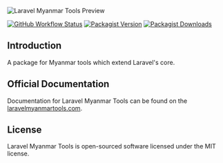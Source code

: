 ![Laravel Myanmar Tools Preview](https://repository-images.githubusercontent.com/456939111/b87f140f-f733-4f22-94bb-33dc10fef5f1)

[![GitHub Workflow Status](https://img.shields.io/github/actions/workflow/status/PyaeSoneAungRgn/laravel-myanmar-tools/run-tests.yml?branch=3.x&label=test)](https://github.com/PyaeSoneAungRgn/laravel-myanmar-tools/actions/workflows/run-tests.yml)
[![Packagist Version](https://img.shields.io/packagist/v/pyaesoneaung/laravel-myanmar-tools)](https://packagist.org/packages/pyaesoneaung/laravel-myanmar-tools)
[![Packagist Downloads](https://img.shields.io/packagist/dt/pyaesoneaung/laravel-myanmar-tools)](https://packagist.org/packages/pyaesoneaung/laravel-myanmar-tools)

## Introduction

A package for Myanmar tools which extend Laravel's core.

## Official Documentation

Documentation for Laravel Myanmar Tools can be found on the [laravelmyanmartools.com](https://www.laravel-myanmar-tools.com/).

## License

Laravel Myanmar Tools is open-sourced software licensed under the MIT license.
